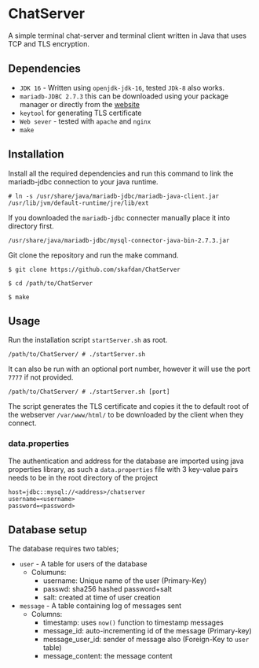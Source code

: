 # ChatServer
A simple terminal chat-server and terminal client written in Java that uses TCP 
and TLS encryption.

## Dependencies 

- `JDK 16` - Written using `openjdk-jdk-16`, tested `JDk-8` also works.
- `mariadb-JDBC 2.7.3` this can be downloaded using your package manager or directly from the [website](https://downloads.mariadb.com/Connectors/java/connector-java-2.7.3/)
- `keytool` for generating TLS certificate
- `Web sever` - tested with `apache` and `nginx`
- `make`

## Installation 

Install all the required dependencies and run this command to link the mariadb-jdbc connection to your java runtime.
```
# ln -s /usr/share/java/mariadb-jdbc/mariadb-java-client.jar /usr/lib/jvm/default-runtime/jre/lib/ext
```
If you downloaded the `mariadb-jdbc` connecter manually place it into directory first.
```
/usr/share/java/mariadb-jdbc/mysql-connector-java-bin-2.7.3.jar
```

Git clone the repository and run the make command.
```
$ git clone https://github.com/skafdan/ChatServer

$ cd /path/to/ChatServer

$ make
```

## Usage
Run the installation script `startServer.sh` as root.
```
/path/to/ChatServer/ # ./startServer.sh
```
It can also be run with an optional port number, however it will use the port `7777`  if not provided.

```
/path/to/ChatServer/ # ./startServer.sh [port]
```

The script generates the TLS certificate and copies it the to default root of the 
webserver `/var/www/html/` to be downloaded by the client when they connect.

### data.properties
The authentication and address for the database are imported using java properties library, as such
a `data.properties` file with 3 key-value pairs needs to be in the root directory of the project
```
host=jdbc::mysql://<address>/chatserver
username=<username>
password=<password>
```

## Database setup


The database requires two tables;
- `user` - A table for users of the database
    - Columuns:
        - username: Unique name of the user (Primary-Key)
        - passwd: sha256 hashed password+salt
        - salt: created at time of user creation
- `message` - A table containing log of messages sent
    - Columns:
        - timestamp: uses `now()` function to timestamp messages
        - message_id: auto-incrementing id of the message (Primary-key)
        - message_user_id: sender of message also (Foreign-Key to `user` table)
        - message_content: the message content